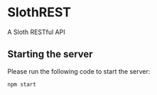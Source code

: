 # SlothREST
A Sloth RESTful API 


## Starting the server 

Please run the following code to start the server: 

`npm start`
